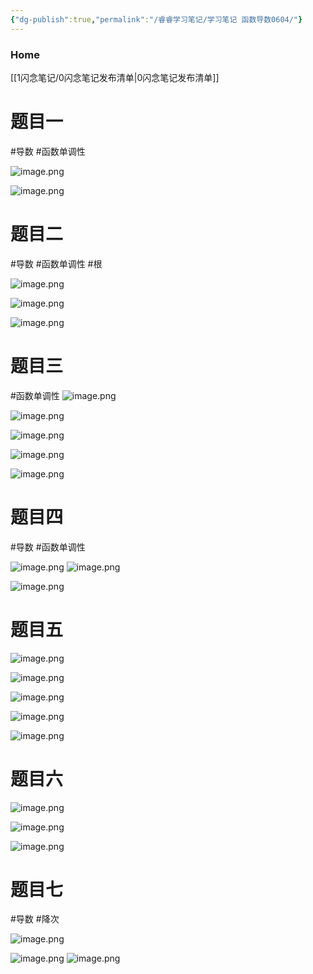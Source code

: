 ```yaml
---
{"dg-publish":true,"permalink":"/睿睿学习笔记/学习笔记 函数导数0604/"}
---
```


### Home
[[1闪念笔记/0闪念笔记发布清单\|0闪念笔记发布清单]]



# 题目一
#导数 #函数单调性 

![image.png](https://raw.githubusercontent.com/tonyjona/poitcuret1/main/202306041604336.png)

![image.png](https://raw.githubusercontent.com/tonyjona/poitcuret1/main/202306041604365.png)


# 题目二
#导数 #函数单调性 #根

![image.png](https://raw.githubusercontent.com/tonyjona/poitcuret1/main/202306041606528.png)

![image.png](https://raw.githubusercontent.com/tonyjona/poitcuret1/main/202306041607358.png)

![image.png](https://raw.githubusercontent.com/tonyjona/poitcuret1/main/202306041607661.png)

# 题目三
#函数单调性 
![image.png](https://raw.githubusercontent.com/tonyjona/poitcuret1/main/202306041608055.png)


![image.png](https://raw.githubusercontent.com/tonyjona/poitcuret1/main/202306041609204.png)

![image.png](https://raw.githubusercontent.com/tonyjona/poitcuret1/main/202306041610234.png)

![image.png](https://raw.githubusercontent.com/tonyjona/poitcuret1/main/202306041610174.png)

![image.png](https://raw.githubusercontent.com/tonyjona/poitcuret1/main/202306041610095.png)


# 题目四
#导数 #函数单调性 

![image.png](https://raw.githubusercontent.com/tonyjona/poitcuret1/main/202306041611367.png)
![image.png](https://raw.githubusercontent.com/tonyjona/poitcuret1/main/202306041611554.png)

![image.png](https://raw.githubusercontent.com/tonyjona/poitcuret1/main/202306041611261.png)


# 题目五


![image.png](https://raw.githubusercontent.com/tonyjona/poitcuret1/main/202306041613799.png)

![image.png](https://raw.githubusercontent.com/tonyjona/poitcuret1/main/202306041613161.png)

![image.png](https://raw.githubusercontent.com/tonyjona/poitcuret1/main/202306041614538.png)

![image.png](https://raw.githubusercontent.com/tonyjona/poitcuret1/main/202306041614016.png)

![image.png](https://raw.githubusercontent.com/tonyjona/poitcuret1/main/202306041615914.png)

# 题目六

![image.png](https://raw.githubusercontent.com/tonyjona/poitcuret1/main/202306041616471.png)

![image.png](https://raw.githubusercontent.com/tonyjona/poitcuret1/main/202306041616655.png)

![image.png](https://raw.githubusercontent.com/tonyjona/poitcuret1/main/202306041616652.png)


# 题目七
#导数 #降次

![image.png](https://raw.githubusercontent.com/tonyjona/poitcuret1/main/202306041617296.png)

![image.png](https://raw.githubusercontent.com/tonyjona/poitcuret1/main/202306041617730.png)
![image.png](https://raw.githubusercontent.com/tonyjona/poitcuret1/main/202306041618622.png)

